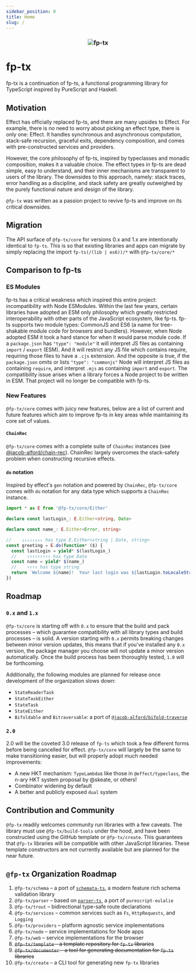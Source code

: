 ```yaml
---
sidebar_position: 0
title: Home
slug: /
---
```


<h3 align="center">
   <img src="https://github.com/fp-tx/core/assets/7153123/268066f8-90e5-427a-9d15-9ccc99ee2632" alt="fp-tx" />
</h3>

# fp-tx

fp-tx is a continuation of fp-ts, a functional programming library for TypeScript inspired by PureScript and Haskell.

## Motivation

Effect has officially replaced fp-ts, and there are many upsides to Effect. For example, there is no need to worry about picking an effect type, there is only one: Effect. It handles synchronous and asynchronous computation, stack-safe recursion, graceful exits, dependency composition, and comes with pre-constructed services and providers.

However, the core philosophy of fp-ts, inspired by typeclasses and monadic composition, makes it a valuable choice. The effect types in fp-ts are dead simple, easy to understand, and their inner mechanisms are transparent to users of the library. The downsides to this approach, namely: stack traces, error handling as a discipline, and stack safety are greatly outweighed by the purely functional nature and design of the library.

`@fp-tx` was written as a passion project to revive fp-ts and improve on its critical downsides.

## Migration

The API surface of `@fp-tx/core` for versions 0.x and 1.x are intentionally identical to `fp-ts`. This is so that existing libraries and apps can migrate by simply replacing the import `fp-ts(/(lib | es6))/*` with `@fp-tx/core/*`

## Comparison to fp-ts

### ES Modules

fp-ts has a critical weakness which inspired this entire project: incompatibility with Node ESModules. Within the last few years, certain libraries have adopted an ESM only philosophy which greatly restricted interoperability with other parts of the JavaScript ecosystem, like fp-ts. fp-ts supports two module types: CommonJS and ES6 (a name for tree-shakable module code for browsers and bundlers). However, when Node adopted ESM it took a hard stance for when it would parse module code. If a `package.json` has `"type": "module"` it will interpret JS files as containing `import` / `export` (ESM). And it will restrict any JS file which contains require, requiring those files to have a `.cjs` extension. And the opposite is true, if the `package.json` omits or lists `"type": "commonjs"` Node will interpret JS files as containing `require`, and interpret `.mjs` as containing `import` and `export`. The compatibility issue arises when a library forces a Node project to be written in ESM. That project will no longer be compatible with fp-ts.

### New Features

`@fp-tx/core` comes with juicy new features, below are a list of current and future features which aim to improve fp-ts in key areas while maintaining its core set of values.

#### `ChainRec`

`@fp-tx/core` comes with a complete suite of `ChainRec` instances (see [@jacob-alford/chain-rec](https://github.com/jacob-alford/chain-rec)). ChainRec largely overcomes the stack-safety problem when constructing recursive effects.

#### `do` notation

Inspired by effect's `gen` notation and powered by `ChainRec`, `@fp-tx/core` comes with `do` notation for any data type which supports a `ChainRec` instance.

```ts
import * as E from '@fp-tx/core/Either'

declare const lastLogin_: E.Either<string, Date>

declare const name_: E.Either<Error, string>

//    ↓↓↓↓↓↓↓↓ has type E.Either<string | Date, string>
const greeting = E.do(function* ($) {
  const lastLogin = yield* $(lastLogin_)
  //    ↑↑↑↑↑↑↑↑↑ has type Date
  const name = yield* $(name_)
  //    ↑↑↑↑ has type string
  return `Welcome ${name}!  Your last login was ${lastLogin.toLocaleString()}`
})
```

## Roadmap

### `0.x` and `1.x`

`@fp-tx/core` is starting off with `0.x` to ensure that the build and pack processes – which guarantee compatibility with all library types and build processes – is solid. A version starting with `0.x` permits breaking changes between minor version updates, this means that if you've installed any `0.x` version, the package manager you choose will not update a minor version automatically. Once the build process has been thoroughly tested, `1.0` will be forthcoming.

Additionally, the following modules are planned for release once development of the organization slows down:

- `StateReaderTask`
- `StateTaskEither`
- `StateTask`
- `StateEither`
- `Bifoldable` and `Bitraversable`: a port of [`@jacob-alford/bifold-traverse`](https://github.com/jacob-alford/bifold-traverse)

### `2.0`

2.0 will be the coveted 3.0 release of `fp-ts` which took a few different forms before being cancelled for effect. `@fp-tx/core` will largely be the same to make transitioning easier, but will properly adopt much needed improvements:

- A new HKT mechanism: `TypeLambda`s like those in `@effect/typeclass`, the n-ary HKT system proposal by @skeate, or others!
- Combinator widening by default
- A better and publicly exposed `dual` system

## Contribution and Community

`@fp-tx` readily welcomes community run libraries with a few caveats. The library must use `@fp-tx/build-tools` under the hood, and have been constructed using the GitHub template or `@fp-tx/create`. This guarantees that `@fp-tx` libraries will be compatible with other JavaScript libraries. These template constructors are not currently available but are planned for the near future.

## `@fp-tx` Organization Roadmap

1. `@fp-tx/schema` – a port of [`schemata-ts`](https://github.com/jacob-alford/schemata-ts), a modern feature rich schema validation library
2. `@fp-tx/parser` – based on [`parser-ts`](https://github.com/gcanti/parser-ts), a port of `purescript-eulalie`
3. `@fp-tx/trout` – bidirectional type-safe route declarations
4. `@fp-tx/services` – common services such as `Fs`, `HttpRequests`, and `Logging`
5. `@fp-tx/providers` – platform agnostic service implementations
6. `@fp-tx/node` – service implementations for Node apps
7. `@fp-tx/web` – service implementations for the browser
8. ~~`@fp-tx/template` – a template repository for `fp-tx` libraries~~
9. ~~`@fp-tx/documenter` – a tool for generating documentation for `fp-tx` libraries~~
10. `@fp-tx/create` – a CLI tool for generating new `fp-tx` libraries
